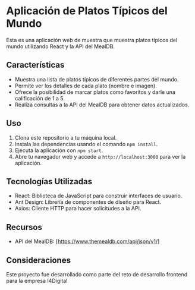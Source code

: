 # Aplicación de Platos Típicos del Mundo

Esta es una aplicación web de muestra que muestra platos típicos del mundo utilizando React y la API del MealDB.

## Características

- Muestra una lista de platos típicos de diferentes partes del mundo.
- Permite ver los detalles de cada plato (nombre e imagen).
- Ofrece la posibilidad de marcar platos como favoritos y darle una calificación de 1 a 5.
- Realiza consultas a la API del MealDB para obtener datos actualizados.


## Uso

1. Clona este repositorio a tu máquina local.
2. Instala las dependencias usando el comando `npm install`.
3. Ejecuta la aplicación con `npm start`.
4. Abre tu navegador web y accede a `http://localhost:3000` para ver la aplicación.

## Tecnologías Utilizadas

- React: Biblioteca de JavaScript para construir interfaces de usuario.
- Ant Design: Librería de componentes de diseño para React.
- Axios: Cliente HTTP para hacer solicitudes a la API.

## Recursos

- API del MealDB: [https://www.themealdb.com/api/json/v1/]

## Consideraciones

Este proyecto fue desarrollado como parte del reto de desarrollo frontend para la empresa I4Digital

